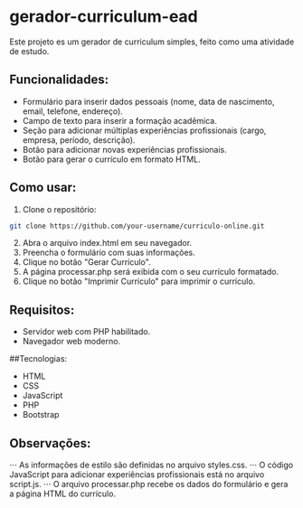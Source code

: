 # gerador-curriculum-ead
Este projeto es um gerador de curriculum simples, feito como uma atividade de estudo.

## Funcionalidades:
+ Formulário para inserir dados pessoais (nome, data de nascimento, email, telefone, endereço).
+ Campo de texto para inserir a formação acadêmica.
+ Seção para adicionar múltiplas experiências profissionais (cargo, empresa, período, descrição).
+ Botão para adicionar novas experiências profissionais.
+ Botão para gerar o currículo em formato HTML.

## Como usar:
1. Clone o repositório:
```Bash
git clone https://github.com/your-username/curriculo-online.git
```
2. Abra o arquivo index.html em seu navegador.
3. Preencha o formulário com suas informações.
4. Clique no botão "Gerar Currículo".
5. A página processar.php será exibida com o seu currículo formatado.
6. Clique no botão "Imprimir Currículo" para imprimir o currículo.

## Requisitos:
+ Servidor web com PHP habilitado.
+ Navegador web moderno.

##Tecnologias:
+ HTML
+ CSS
+ JavaScript
+ PHP
+ Bootstrap

## Observações:
⋅⋅⋅ As informações de estilo são definidas no arquivo styles.css.
⋅⋅⋅ O código JavaScript para adicionar experiências profissionais está no arquivo script.js.
⋅⋅⋅ O arquivo processar.php recebe os dados do formulário e gera a página HTML do currículo.
